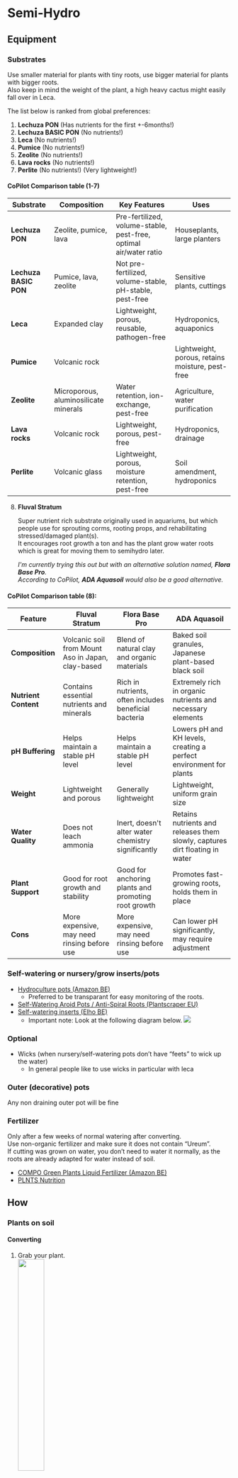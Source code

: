 # Semi-Hydro

## Equipment

### Substrates

Use smaller material for plants with tiny roots, use bigger material for plants with bigger roots.  
Also keep in mind the weight of the plant, a high heavy cactus might easily fall over in Leca.

The list below is ranked from global preferences:
1. __Lechuza PON__ (Has nutrients for the first +-6months!)
2. __Lechuza BASIC PON__ (No nutrients!)
3. __Leca__ (No nutrients!)
4. __Pumice__ (No nutrients!)
5. __Zeolite__ (No nutrients!)
6. __Lava rocks__ (No nutrients!)
7. __Perlite__ (No nutrients!) (Very lightweight!)

#### CoPilot Comparison table (1-7)

| Substrate | Composition | Key Features | Uses |
| --- | --- | --- | --- |
| **Lechuza PON** | Zeolite, pumice, lava | Pre-fertilized, volume-stable, pest-free, optimal air/water ratio | Houseplants, large planters |
| **Lechuza BASIC PON** | Pumice, lava, zeolite | Not pre-fertilized, volume-stable, pH-stable, pest-free | Sensitive plants, cuttings |
| **Leca**        | Expanded clay | Lightweight, porous, reusable, pathogen-free | Hydroponics, aquaponics |
| **Pumice**      | Volcanic rock | | Lightweight, porous, retains moisture, pest-free | Horticulture, bonsai |
| **Zeolite**     | Microporous, aluminosilicate minerals| Water retention, ion-exchange, pest-free | Agriculture, water purification |
| **Lava rocks**  | Volcanic rock | Lightweight, porous, pest-free | Hydroponics, drainage |
| **Perlite**     | Volcanic glass | Lightweight, porous, moisture retention, pest-free | Soil amendment, hydroponics |

8. __Fluval Stratum__

   Super nutrient rich substrate originally used in aquariums, but which people use for sprouting corms, rooting props, and rehabilitating stressed/damaged plant(s).  
   It encourages root growth a ton and has the plant grow water roots which is great for moving them to semihydro later.  

   *I'm currently trying this out but with an alternative solution named, __Flora Base Pro__.*  
   *According to CoPilot, __ADA Aquasoil__ would also be a good alternative.*

#### CoPilot Comparison table (8):
| Feature | Fluval Stratum | Flora Base Pro | ADA Aquasoil |
| --- | --- | --- | --- |
| **Composition** | Volcanic soil from Mount Aso in Japan, clay-based | Blend of natural clay and organic materials | Baked soil granules, Japanese plant-based black soil |
| **Nutrient Content** | Contains essential nutrients and minerals | Rich in nutrients, often includes beneficial bacteria | Extremely rich in organic nutrients and necessary elements |
| **pH Buffering** | Helps maintain a stable pH level | Helps maintain a stable pH level | Lowers pH and KH levels, creating a perfect environment for plants |
| **Weight** | Lightweight and porous | Generally lightweight | Lightweight, uniform grain size |
| **Water Quality** | Does not leach ammonia | Inert, doesn't alter water chemistry significantly | Retains nutrients and releases them slowly, captures dirt floating in water |
| **Plant Support** | Good for root growth and stability | Good for anchoring plants and promoting root growth | Promotes fast-growing roots, holds them in place |
| **Cons** | More expensive, may need rinsing before use | More expensive, may need rinsing before use | Can lower pH significantly, may require adjustment |

### Self-watering or nursery/grow inserts/pots

* [Hydroculture pots (Amazon BE)](https://www.amazon.com.be/Hydrocultuurmanden-plantenbakken-kunststof-herbruikbaar-hydrocultuur/dp/B07MFTB1DX/ref=sr_1_53_sspa)
    * Preferred to be transparant for easy monitoring of the roots.
* [Self-Watering Aroid Pots / Anti-Spiral Roots (Plantscraper EU)](https://plantscraper.com/products/self-watering-aroid-pots)
* [Self-watering inserts (Elho BE)](https://www.elho.com/be/producten/self-watering-insert/self-watering-insert-28cm-living-black/?scroll=305)
    * Important note: Look at the following diagram below.
  ![](/Pictures/elho-selfwatering-sizeguide.jpeg)

### Optional

* Wicks (when nursery/self-watering pots don’t have “feets” to wick up the water)
    * In general people like to use wicks in particular with leca

### Outer (decorative) pots

Any non draining outer pot will be fine

### Fertilizer

Only after a few weeks of normal watering after converting.  
Use non-organic fertilizer and make sure it does not contain “Ureum”.  
If cutting was grown on water, you don’t need to water it normally, as the roots are already adapted for water instead of soil.

* [COMPO Green Plants Liquid Fertilizer (Amazon BE)](https://www.amazon.com.be/COMPO-liquid-fertilizer-green-plants)
* [PLNTS Nutrition](https://plnts.com/nl/product/plnts-nutrition-500ml)

## How

### Plants on soil

#### Converting
1. Grab your plant.  
   <img src="Pictures/Semi-hydro/FloraBasePro/IMG_0133.jpeg" width="35%">
2. Remove soil and rinse the roots.  
   <img src="Pictures/Semi-hydro/FloraBasePro/IMG_0134.jpeg" width="35%">
3. Remove dead roots (if any).
4. Put your substrate in your grow/self-watering pot to about 1/3th.  
   <img src="Pictures/Semi-hydro/FloraBasePro/IMG_0135.jpeg" width="35%">
6. Plant your plant on the substrate and cover with more substrate.  
   <img src="Pictures/Semi-hydro/FloraBasePro/IMG_0137.jpeg" width="35%">
7. Water your plant thoroughly.  
    <img src="Pictures/Semi-hydro/FloraBasePro/IMG_0138.jpeg" width="35%">
   
#### Watering

1. Water the plant on top of the substrate, like how you would do when it’s potted in soil.  
   This will make sure that the roots can adapt to the semi-hydro process instead of soil.
3. After a few weeks, start watering by filling the reservoir or outer (decorative) pot to about the bottom or 1/3th of the nursery/grow pot.
   
### Cuttings on water

#### Converting

1. Put your substrate in your grow/self-watering pot to about 1/3th.  
   <img src="Pictures/Semi-hydro/FloraBasePro/IMG_0135.jpeg" width="35%">
2. Plant your plant on the substrate and cover with more substrate.  
   <img src="Pictures/Semi-hydro/FloraBasePro/IMG_0137.jpeg" width="35%">
3. Fill the self-watering reservoir or add water to your non-draining outer (decorative) pot.

#### Watering

1. Start watering by filling the reservoir or outer (decorative) pot to about the bottom or 1/3th of the nursery/grow pot.

## Tips and tricks

* Let the plant acclimate at your home first, the longer the better.
* Fertilize heavy feeding plants with every watering (depending on conditions like grow light, warmth, ..)
* Monstera Deliciosa like a chunky mix of substrate for their roots. This results in lower risk of root rot.
* Use pots with wicks or the feet system so in both cases the roots won't be sitting in water unless they grow into the reservoir.  
  I take that as a sign to readjust the roots, but you can also just cut them off.
* Roots that were grown in soil should not be submerged with water, they will rot.
* New developed roots that were on a substrate will be adapted to be in water, I call these water roots and these can be submerged.  
  This will require that these roots are always submerged in water or there’s a chance of them drying up and rotting eventually.
